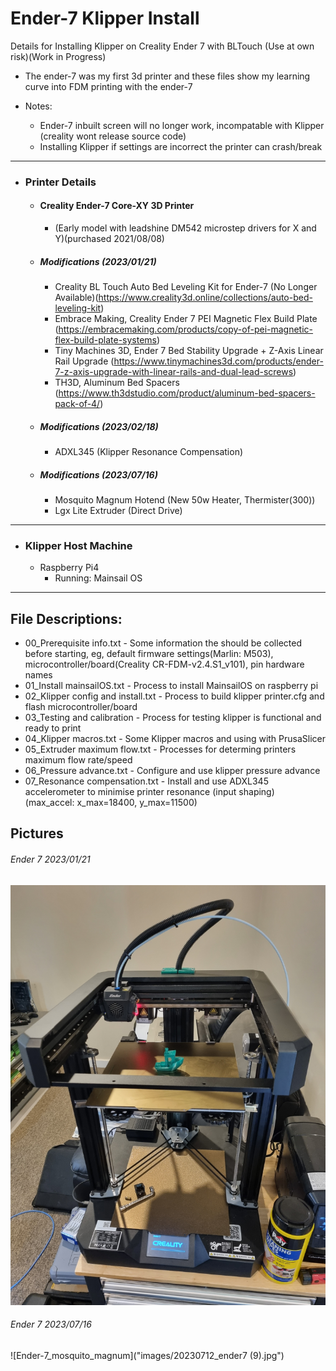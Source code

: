 # Ender-7 Klipper Install
Details for Installing Klipper on Creality Ender 7 with BLTouch (Use at own risk)(Work in Progress)
- The ender-7 was my first 3d printer and these files show my learning curve into FDM printing with the ender-7

- Notes:
  - Ender-7 inbuilt screen will no longer work, incompatable with Klipper (creality wont release source code)
  - Installing Klipper if settings are incorrect the printer can crash/break
  
- - - -
- ### Printer Details
  - #### Creality Ender-7 Core-XY 3D Printer
    - (Early model with leadshine DM542 microstep drivers for X and Y)(purchased 2021/08/08)
  - ##### Modifications (2023/01/21)
    - Creality BL Touch Auto Bed Leveling Kit for Ender-7 (No Longer Available)(https://www.creality3d.online/collections/auto-bed-leveling-kit)
    - Embrace Making, Creality Ender 7 PEI Magnetic Flex Build Plate (https://embracemaking.com/products/copy-of-pei-magnetic-flex-build-plate-systems)
    - Tiny Machines 3D, Ender 7 Bed Stability Upgrade + Z-Axis Linear Rail Upgrade (https://www.tinymachines3d.com/products/ender-7-z-axis-upgrade-with-linear-rails-and-dual-lead-screws)
    - TH3D, Aluminum Bed Spacers (https://www.th3dstudio.com/product/aluminum-bed-spacers-pack-of-4/)

  - ##### Modifications (2023/02/18)
    - ADXL345 (Klipper Resonance Compensation)

  - ##### Modifications (2023/07/16)
    - Mosquito Magnum Hotend (New 50w Heater, Thermister(300))
    - Lgx Lite Extruder (Direct Drive)

- - - -           
- ### Klipper Host Machine
  - Raspberry Pi4
    - Running: Mainsail OS

- - - -
## File Descriptions:
 - 00_Prerequisite info.txt - Some information the should be collected before starting, eg, default firmware settings(Marlin: M503), microcontroller/board(Creality CR-FDM-v2.4.S1_v101), pin hardware names
 - 01_Install mainsailOS.txt - Process to install MainsailOS on raspberry pi
 - 02_Klipper config and install.txt - Process to build klipper printer.cfg and flash microcontroller/board
 - 03_Testing and calibration - Process for testing klipper is functional and ready to print
 - 04_Klipper macros.txt - Some Klipper macros and using with PrusaSlicer
 - 05_Extruder maximum flow.txt - Processes for determing printers maximum flow rate/speed
 - 06_Pressure advance.txt - Configure and use klipper pressure advance
 - 07_Resonance compensation.txt - Install and use ADXL345 accelerometer to minimise printer resonance (input shaping) (max_accel: x_max=18400, y_max=11500)
 
## Pictures
###### Ender 7 2023/01/21
![Ender-7](images/20230121_Ender-7_Whole.jpg)

###### Ender 7 2023/07/16
![Ender-7_mosquito_magnum]("images/20230712_ender7 (9).jpg")


